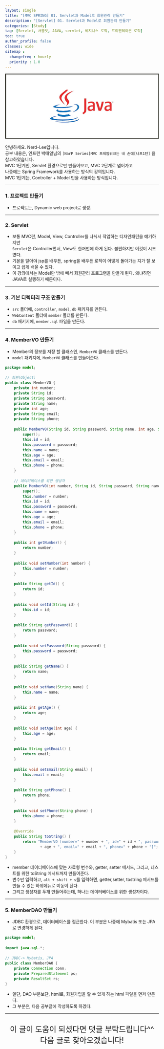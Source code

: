 ```yaml
---
layout: single
title: "[MVC SPRING] 01. Servlet과 Model로 회원관리 만들기"
description: "[Servlet] 01. Servlet과 Model로 회원관리 만들기"
categories: [Study]
tag: [Servlet, 서블릿, JAVA, servlet, 비지니스 로직, 프리젠테이션 로직]
toc: true
author_profile: false
classes: wide
sitemap :
  changefreq : hourly
  priority : 1.0
---
```


![](/assets/img/etc/java.jpg)

안녕하세요. Nerd-Lee입니다.<br>
공부 내용은, 인프런 박매일님의
`[NarP Series]MVC 프레임워크는 내 손에[나프1탄]` 을 참고하였습니다.<br>
MVC 1단계인, Servlet 환경으로만 만들어보고, MVC 2단계로 넘어가고<br>
나중에는 Spring Framework를 사용하는 방식의 강의입니다.<br>
MVC 1단계는, Controller + Model 만을 사용하는 방식입니다.

---

### 1. 프로젝트 만들기

- 프로젝트는, Dynamic web project로 생성.

---

### 2. Servlet

- 보통 MVC란, Model, View, Controller를 나눠서 작업하는 디자인패턴을 얘기하지만<br>
`Servlet`은 Controller면서, View도 한꺼번에 하게 된다. 불편하지만 이것이 시초였다.
- 기본을 알아야 jsp를 배우든, spring을 배우든 로직이 어떻게 돌아가는 지가 잘 보이고 쉽게 배울 수 있다.
- 이 강의에서는 Model만 밖에 빼서 회원관리 프로그램을 만들게 된다. 왜냐하면 JAVA로 실행하기 때문이다.

---

### 3. 기본 디렉터리 구조 만들기

- `src` 폴더에, `controller`, `model`, `db` 패키지를 만든다.
- `WebContent` 폴더에 `member` 폴더를 만든다.
- `db` 패키지에, `member.sql` 파일을 만든다.

---

### 4. MemberVO 만들기

- Member의 정보를 저장 할 클래스인, `MemberVO` 클래스를 만든다.
- `model` 패키지에, `MemberVO` 클래스를 만들어준다.

```java
package model;

// 회원(Object)
public class MemberVO {
	private int number;
	private String id;
	private String password;
	private String name;
	private int age;
	private String email;
	private String phone;

	public MemberVO(String id, String password, String name, int age, String email, String phone) {
		super();
		this.id = id;
		this.password = password;
		this.name = name;
		this.age = age;
		this.email = email;
		this.phone = phone;
	}

	// 데이터베이스를 위한 생성자
	public MemberVO(int number, String id, String password, String name, int age, String email, String phone) {
		super();
		this.number = number;
		this.id = id;
		this.password = password;
		this.name = name;
		this.age = age;
		this.email = email;
		this.phone = phone;
	}

	public int getNumber() {
		return number;
	}

	public void setNumber(int number) {
		this.number = number;
	}

	public String getId() {
		return id;
	}

	public void setId(String id) {
		this.id = id;
	}

	public String getPassword() {
		return password;
	}

	public void setPassword(String password) {
		this.password = password;
	}

	public String getName() {
		return name;
	}

	public void setName(String name) {
		this.name = name;
	}

	public int getAge() {
		return age;
	}

	public void setAge(int age) {
		this.age = age;
	}

	public String getEmail() {
		return email;
	}

	public void setEmail(String email) {
		this.email = email;
	}

	public String getPhone() {
		return phone;
	}

	public void setPhone(String phone) {
		this.phone = phone;
	}

	@Override
	public String toString() {
		return "MemberVO [number=" + number + ", id=" + id + ", password=" + password + ", name=" + name + ", age="
				+ age + ", email=" + email + ", phone=" + phone + "]";
	}
}
```
- member 데이터베이스에 맞는 자료형 변수와, getter, setter 메서드, 그리고, 테스트를 위한 toString 메서드까지 만들어준다.<br>
- 변수만 입력하고, `alt + shift + s`를 입력하면, getter,setter, tostring 메서드를 만들 수 있는 하위메뉴로 이동이 된다.<br>
- 그리고 생성자를 두개 만들어주는데, 하나는 데이터베이스를 위한 생성자이다.<br>

---

### 5. MemberDAO 만들기

- JDBC 환경으로, 데이터베이스를 접근한다. 이 부분은 나중에 Mybatis 또는 JPA로 변경하게 된다.

```java
package model;

import java.sql.*;

// JDBC-> Mybatis, JPA
public class MemberDAO {
	private Connection conn;
	private PreparedStatement ps;
	private ResultSet rs;
}
```
- 일단, DAO 부분보단, html로, 회원가입을 할 수 있게 하는 html 파일을 먼저 만든다.
- 그 부분은, 다음 공부글에 작성하도록 하겠다.

---

<br>

<div style="font-size:25px; text-align:center">
이 글이 도움이 되셨다면 댓글 부탁드립니다^^<br>
다음 글로 찾아오겠습니다!

</div>
